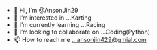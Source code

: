 - 👋 Hi, I’m @AnsonJin29
- 👀 I’m interested in ...Karting
- 🌱 I’m currently learning ...Racing
- 💞️ I’m looking to collaborate on ...Coding(Python)
- 📫 How to reach me ...ansonjin429@gmial.com

<!---
AnsonJin29/AnsonJin29 is a ✨ special ✨ repository because its `README.md` (this file) appears on your GitHub profile.
You can click the Preview link to take a look at your changes.
--->
